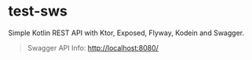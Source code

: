 # test-sws
Simple Kotlin REST API with Ktor, Exposed, Flyway, Kodein and Swagger.

> Swagger API Info: [http://localhost:8080/](http://localhost:8080/)  
